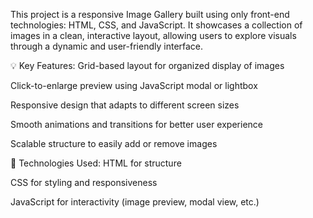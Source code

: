 This project is a responsive Image Gallery built using only front-end technologies: HTML, CSS, and JavaScript. It showcases a collection of images in a clean, interactive layout, allowing users to explore visuals through a dynamic and user-friendly interface.

💡 Key Features:
Grid-based layout for organized display of images

Click-to-enlarge preview using JavaScript modal or lightbox

Responsive design that adapts to different screen sizes

Smooth animations and transitions for better user experience

Scalable structure to easily add or remove images

🚀 Technologies Used:
HTML for structure

CSS for styling and responsiveness

JavaScript for interactivity (image preview, modal view, etc.)
